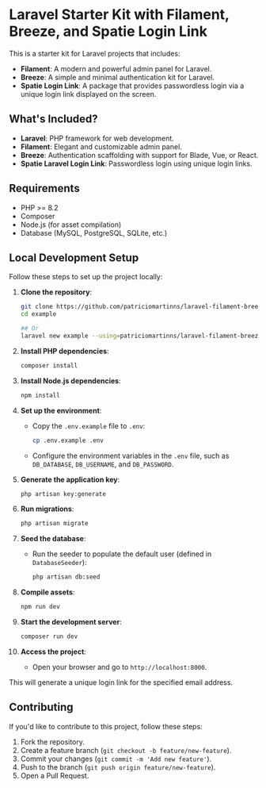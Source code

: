 # Laravel Starter Kit with Filament, Breeze, and Spatie Login Link

This is a starter kit for Laravel projects that includes:

- **Filament**: A modern and powerful admin panel for Laravel.
- **Breeze**: A simple and minimal authentication kit for Laravel.
- **Spatie Login Link**: A package that provides passwordless login via a unique login link displayed on the screen.

## What's Included?

- **Laravel**: PHP framework for web development.
- **Filament**: Elegant and customizable admin panel.
- **Breeze**: Authentication scaffolding with support for Blade, Vue, or React.
- **Spatie Laravel Login Link**: Passwordless login using unique login links.

## Requirements

- PHP >= 8.2
- Composer
- Node.js (for asset compilation)
- Database (MySQL, PostgreSQL, SQLite, etc.)

## Local Development Setup

Follow these steps to set up the project locally:

1. **Clone the repository**:
   ```bash
   git clone https://github.com/patriciomartinns/laravel-filament-breeze example
   cd example
   
   ## Or
   laravel new example --using=patriciomartinns/laravel-filament-breeze
   ```

2. **Install PHP dependencies**:
   ```bash
   composer install
   ```

3. **Install Node.js dependencies**:
   ```bash
   npm install
   ```

4. **Set up the environment**:
    - Copy the `.env.example` file to `.env`:
      ```bash
      cp .env.example .env
      ```
    - Configure the environment variables in the `.env` file, such as `DB_DATABASE`, `DB_USERNAME`, and `DB_PASSWORD`.

5. **Generate the application key**:
   ```bash
   php artisan key:generate
   ```

6. **Run migrations**:
   ```bash
   php artisan migrate
   ```

7. **Seed the database**:
    - Run the seeder to populate the default user (defined in `DatabaseSeeder`):
      ```bash
      php artisan db:seed
      ```

8. **Compile assets**:
   ```bash
   npm run dev
   ```

9. **Start the development server**:
   ```bash
   composer run dev
   ```

10. **Access the project**:
    - Open your browser and go to `http://localhost:8000`.

This will generate a unique login link for the specified email address.

## Contributing

If you'd like to contribute to this project, follow these steps:

1. Fork the repository.
2. Create a feature branch (`git checkout -b feature/new-feature`).
3. Commit your changes (`git commit -m 'Add new feature'`).
4. Push to the branch (`git push origin feature/new-feature`).
5. Open a Pull Request.